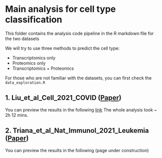 # Main analysis for cell type classification

This folder contains the analysis code pipeline in the R markdown file for the two datasets

We will try to use three methods to predict the cell type:
* Transcriptomics only
* Proteomics only
* Transcriptomics + Proteomics

For those who are not familiar with the datasets, you can first check the `data_exploration.R`

## 1.  Liu_et_al_Cell_2021_COVID ([Paper](https://doi.org/10.1016/j.cell.2021.02.018)) 

You can preview the results in the following [link](https://htmlpreview.github.io/?https://github.com/anglixue/asiosc_hackathon/blob/main/main/Azimuth_annotation_COVID_PBMCs.html)
The whole analysis took ~ 2h 12 mins.

## 2.  Triana_et_al_Nat_Immunol_2021_Leukemia ([Paper](https://doi.org/10.1038/s41590-021-01059-0))

You can preview the results in the following (page under construction)





